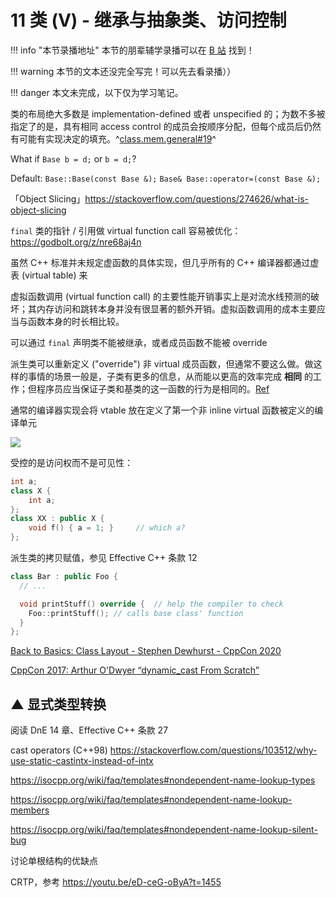 # 11 类 (V) - 继承与抽象类、访问控制

!!! info "本节录播地址"
    本节的朋辈辅学录播可以在 [B 站](https://www.bilibili.com/video/BV1hz4y1i7Az/?spm_id_from=333.788&vd_source=c5a9383e47adf0fdb6896be9dbbc50fc) 找到！

!!! warning
    本节的文本还没完全写完！可以先去看录播））

!!! danger
    本文未完成，以下仅为学习笔记。
    
类的布局绝大多数是 implementation-defined 或者 unspecified 的；为数不多被指定了的是，具有相同 access control 的成员会按顺序分配，但每个成员后仍然有可能有实现决定的填充。^[class.mem.general#19](https://timsong-cpp.github.io/cppwp/n4868/class.mem.general#19)^

What if `Base b = d;` or `b = d;`?

Default: `Base::Base(const Base &);` `Base& Base::operator=(const Base &);`

「Object Slicing」https://stackoverflow.com/questions/274626/what-is-object-slicing

`final` 类的指针 / 引用做 virtual function call 容易被优化：https://godbolt.org/z/nre68aj4n



虽然 C++ 标准并未规定虚函数的具体实现，但几乎所有的 C++ 编译器都通过虚表 (virtual table) 来

虚拟函数调用 (virtual function call) 的主要性能开销事实上是对流水线预测的破坏；其内存访问和跳转本身并没有很显著的额外开销。虚拟函数调用的成本主要应当与函数本身的时长相比较。

可以通过 `final` 声明类不能被继承，或者成员函数不能被 override

派生类可以重新定义 ("override") 非 virtual 成员函数，但通常不要这么做。做这样的事情的场景一般是，子类有更多的信息，从而能以更高的效率完成 **相同** 的工作；但程序员应当保证子类和基类的这一函数的行为是相同的。[Ref](https://isocpp.org/wiki/faq/strange-inheritance#redefining-nonvirtuals)

通常的编译器实现会将 vtable 放在定义了第一个非 inline virtual 函数被定义的编译单元

![](assets/2023-06-01-14-51-02.png)

受控的是访问权而不是可见性：

```c++
int a;
class X {
    int a;
};
class XX : public X {
    void f() { a = 1; }     // which a?
};
```

派生类的拷贝赋值，参见 Effective C++ 条款 12

```c++
class Bar : public Foo {
  // ...

  void printStuff() override {  // help the compiler to check
    Foo::printStuff(); // calls base class' function
  }
};
```

[Back to Basics: Class Layout - Stephen Dewhurst - CppCon 2020](https://youtu.be/SShSV_iV1Ko)

[CppCon 2017: Arthur O'Dwyer “dynamic_cast From Scratch”](https://youtu.be/QzJL-8WbpuU)

## ▲ 显式类型转换

阅读 DnE 14 章、Effective C++ 条款 27

cast operators (C++98) https://stackoverflow.com/questions/103512/why-use-static-castintx-instead-of-intx

https://isocpp.org/wiki/faq/templates#nondependent-name-lookup-types

https://isocpp.org/wiki/faq/templates#nondependent-name-lookup-members

https://isocpp.org/wiki/faq/templates#nondependent-name-lookup-silent-bug

讨论单根结构的优缺点

CRTP，参考 https://youtu.be/eD-ceG-oByA?t=1455

